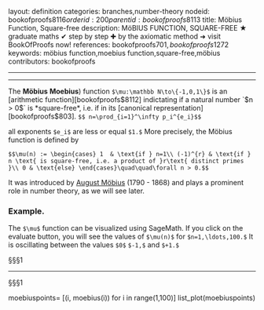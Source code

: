 layout: definition
categories: branches,number-theory
nodeid: bookofproofs$8116
orderid: 200
parentid: bookofproofs$8113
title: Möbius Function, Square-free
description: MöBIUS FUNCTION, SQUARE-FREE ★ graduate maths ✔ step by step ✚ by the axiomatic method ➜ visit BookOfProofs now!
references: bookofproofs$701,bookofproofs$1272
keywords: möbius function,moebius function,square-free,möbius
contributors: bookofproofs


---


---

The **Möbius**  **Moebius**) function `$\mu:\mathbb N\to\{-1,0,1\}$` is an [arithmetic function][bookofproofs$8112] indictating if a natural number `$n > 0$` is *square-free*, i.e. if in its [canonical representation][bookofproofs$803].
`$$ n=\prod_{i=1}^\infty p_i^{e_i}$$`

all exponents `$e_i$` are less or equal `$1.$` More precisely, the Möbius function is defined by

`$$\mu(n) :=
\begin{cases}
1  & \text{if } n=1\\
(-1)^{r} & \text{if } n \text{ is square-free, i.e. a product of }r\text{ distinct primes }\\
0 & \text{else}
\end{cases}\quad\quad\forall n > 0.$$`

It was introduced by [August Möbius](https://mathshistory.st-andrews.ac.uk/Biographies/Mobius/) (1790 - 1868) and plays a prominent role in number theory, as we will see later.

### Example.

The `$\mu$` function can be visualized using SageMath. If you click on the evaluate button, you will see the values of `$\mu(n)$` for `$n=1,\ldots,100.$` It is oscillating between the values `$0$` `$-1,$` and `$+1.$`

§§§1

---

§§§1
<div class='sage'>
moebiuspoints= [(i, moebius(i)) for i in range(1,100)]
list_plot(moebiuspoints)
</div>
